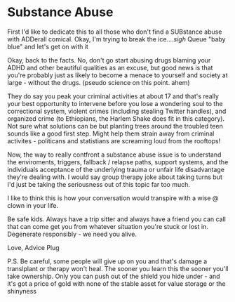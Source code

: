 # Substance Abuse

First I'd like to dedicate this to all those who don't find a SUBstance abuse with ADDerall comical. Okay, I'm trying to break the ice....*sigh* Queue "baby blue" and let's get on with it

Okay, back to the facts. No, don't go start abusing drugs blaming your ADHD and other beautiful qualities as an excuse, but good news is that you're probably just as likely to become a menace to yourself and society at large - without the drugs. (pseudo science on this point. ahem)

They do say you peak your criminal activities at about 17 and that's really your best opportunity to intervene before you lose a wondering soul to the correctional system, violent crimes (including stealing Twitter handles), and organized crime (to Ethiopians, the Harlem Shake does fit in this category). Not sure what solutions can be but planting trees around the troubled teen sounds like a good first step. Might help them strain away from criminal activites - politicans and statistians are screaming loud from the rooftops!

Now, the way to really contfront a substance abuse issue is to understand the enviroments, triggers, fallback / relapse paths, support systems, and the individuals acceptance of the underlying trauma or unfair life disadvantage they're dealing with. I would say group therapy joke about taking turns but I'd just be taking the seriousness out of this topic far too much.

I like to think this is how your conversation would transpire with a wise @ clown in your life.

Be safe kids. Always have a trip sitter and always have a friend you can call that can come get you from whatever situation you're stuck or lost in. Degenerate responsibly - we need you alive.

Love,
Advice Plug

P.S. Be careful, some people will give up on you and that's damage a translplant or therapy won't heal. The sooner you learn this the sooner you'll take ownership. Only you can push out of the shield you hide under - and it's got a price of gold with none of the stable asset for value storage or the shinyness

